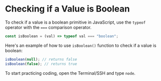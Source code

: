 # Checking if a Value is Boolean

To check if a value is a boolean primitive in JavaScript, use the `typeof` operator with the `===` comparison operator.

```js
const isBoolean = (val) => typeof val === "boolean";
```

Here's an example of how to use `isBoolean()` function to check if a value is boolean:

```js
isBoolean(null); // returns false
isBoolean(false); // returns true
```

To start practicing coding, open the Terminal/SSH and type `node`.
